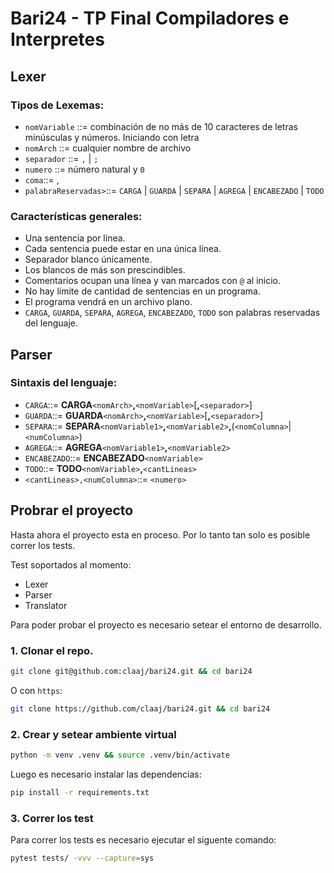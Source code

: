 # Bari24 - TP Final Compiladores e Interpretes

## Lexer

### Tipos de Lexemas:

- `nomVariable` ::= combinación de no más de 10 caracteres de letras minúsculas y números. Iniciando con letra
- `nomArch` ::= cualquier nombre de archivo
- `separador` ::= `,` | `;`
- `numero` ::= número natural y `0`
- `coma`::= ,
- `palabraReservadas>`::= `CARGA` | `GUARDA` | `SEPARA` | `AGREGA` | `ENCABEZADO` | `TODO`

### Características generales:

- Una sentencia por línea.
- Cada sentencia puede estar en una única línea.
- Separador blanco únicamente.
- Los blancos de más son prescindibles.
- Comentarios ocupan una línea y van marcados con `@` al inicio.
- No hay límite de cantidad de sentencias en un programa.
- El programa vendrá en un archivo plano.
- `CARGA`, `GUARDA`, `SEPARA`, `AGREGA`, `ENCABEZADO`, `TODO` son palabras reservadas del lenguaje.

## Parser

### Sintaxis del lenguaje:

- `CARGA`::= **CARGA**`<nomArch>`**,**`<nomVariable>`[**,**`<separador>`]
- `GUARDA`::= **GUARDA**`<nomArch>`**,**`<nomVariable>`[**,**`<separador>`]
- `SEPARA`::= **SEPARA**`<nomVariable1>`**,**`<nomVariable2>`**,**(`<nomColumna>`|`<numColumna>`)
- `AGREGA`::= **AGREGA**`<nomVariable1>`**,**`<nomVariable2>`
- `ENCABEZADO`::= **ENCABEZADO**`<nomVariable>`
- `TODO`::= **TODO**`<nomVariable>`**,**`<cantLineas>`
- `<cantLineas>,<numColumna>`::= `<numero>`

## Probrar el proyecto

Hasta ahora el proyecto esta en proceso.
Por lo tanto tan solo es posible correr los tests.

Test soportados al momento:
- Lexer
- Parser
- Translator

Para poder probar el proyecto es necesario setear el entorno de desarrollo.

### 1. Clonar el repo.

~~~sh
git clone git@github.com:claaj/bari24.git && cd bari24
~~~

O con `https`:

~~~sh
git clone https://github.com/claaj/bari24.git && cd bari24
~~~


### 2. Crear y setear ambiente virtual

~~~sh
python -m venv .venv && source .venv/bin/activate
~~~

Luego es necesario instalar las dependencias:

~~~sh
pip install -r requirements.txt
~~~

### 3. Correr los test

Para correr los tests es necesario ejecutar el siguente comando:

~~~sh
pytest tests/ -vvv --capture=sys
~~~
